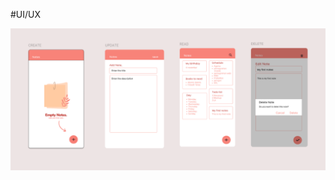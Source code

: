 #UI/UX

![alt text](https://github.com/Nadia415/NadiaPermataPutri_312310432_AplikasiCatatan/blob/main/UI_UX.png?raw=true)
